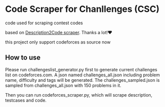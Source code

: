 # Code Scraper for Chanllenges (CSC)

code used for scraping contest codes

based on [Description2Code scraper](https://github.com/ethancaballero/description2code). Thanks a lot!:heart:

this project only support codeforces as source now

## How to use
Please run challengeslist_generator.py first to generate current challenges list on codeforces.com. A json named challenges_all.json including problem name, difficulty and tags will be generated. The challenges_sampled.json is sampled from challenges_all.json with 150 problems in it.

Then you can run codeforces_scraper.py, which will scrape description, testcases and code.
